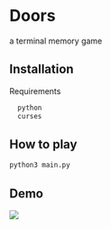 # Doors

a terminal memory game


## Installation

Requirements

```bash
  python
  curses
```
    
## How to play

```bash
python3 main.py
```


## Demo

![](https://giphy.com/embed/5sCn3JsOpcFPQboVWi)


